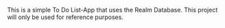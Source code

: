 This is a simple To Do List-App that uses the Realm Database. This project will only be used for reference purposes.
